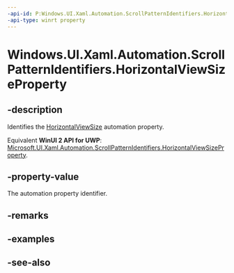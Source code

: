 ```yaml
---
-api-id: P:Windows.UI.Xaml.Automation.ScrollPatternIdentifiers.HorizontalViewSizeProperty
-api-type: winrt property
---
```


<!-- Property syntax
public Windows.UI.Xaml.Automation.AutomationProperty HorizontalViewSizeProperty { get; }
-->

# Windows.UI.Xaml.Automation.ScrollPatternIdentifiers.HorizontalViewSizeProperty

## -description
Identifies the [HorizontalViewSize](../windows.ui.xaml.automation.provider/iscrollprovider_horizontalviewsize.md) automation property.

Equivalent **WinUI 2 API for UWP**: [Microsoft.UI.Xaml.Automation.ScrollPatternIdentifiers.HorizontalViewSizeProperty](/windows/winui/api/microsoft.ui.xaml.automation.scrollpatternidentifiers.horizontalviewsizeproperty).

## -property-value
The automation property identifier.

## -remarks

## -examples

## -see-also

